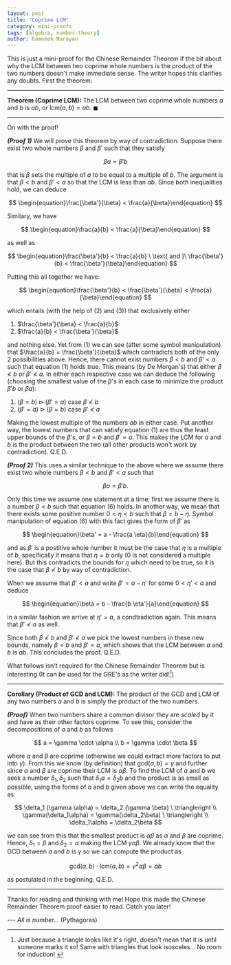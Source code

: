 ```yaml
---
layout: post
title: "Coprime LCM"
category: mini-proofs
tags: [algebra, number-theory]
author: Ramneek Narayan
---
```


This is just a mini-proof for the Chinese Remainder Theorem if the bit about why the LCM between two coprime whole numbers is the product of the two numbers doesn't make immediate sense. The writer hopes this clarifies any doubts. First the theorem:

---
**Theorem (Coprime LCM):** The LCM between two coprime whole numbers $a$ and $b$ is $ab$, or $\text{lcm}(a,b) = ab.$ $\blacksquare$

---

On with the proof!

***(Proof 1)*** We will prove this theorem by way of contradiction. Suppose there exist two whole numbers $\beta$ and $\beta'$ such that they satisfy

$$
\begin{equation}\beta a = \beta' b\end{equation}
$$

that is $\beta$ sets the multiple of $a$ to be equal to a multiple of $b$. The argument is that $\beta < b$ and $\beta' < a$ so that the LCM is less than $ab$. Since both inequalities hold, we can deduce

$$
\begin{equation}\frac{\beta'}{\beta} < \frac{a}{\beta}\end{equation}
$$

Similary, we have

$$
\begin{equation}\frac{a}{b} < \frac{a}{\beta}\end{equation}
$$

as well as

$$
\begin{equation}\frac{\beta'}{b} < \frac{a}{b} \ \text{ and }\ \frac{\beta'}{b} < \frac{\beta'}{\beta}\end{equation}
$$

Putting this all together we have:

$$
\begin{equation}\frac{\beta'}{b} < \frac{\beta'}{\beta} < \frac{a}{\beta}\end{equation}
$$

which entails (with the help of $(2)$ and $(3)$) that exclusively either

1. $\frac{\beta'}{\beta} < \frac{a}{b}$
2. $\frac{a}{b} < \frac{\beta'}{\beta}$

and nothing else. Yet from $(1)$ we can see (after some symbol manipulation) that $\frac{a}{b} = \frac{\beta'}{\beta}$ which contradicts both of the only 2 possibilities above. Hence, there cannot exist numbers $\beta < b$ and $\beta' < a$
 such that equation $(1)$ holds true. This means (by De Morgan's) that either $\beta \not < b$ or $\beta' \not < a$. In either each respective case we can deduce the following (choosing the smallest value of the $\beta$'s in each case to minimize the product $\beta' b$ or $\beta a$):

  1. $(\beta = b) \triangleright (\beta' = a)$ case $\beta \not < b$
  2. $(\beta' = a) \triangleright (\beta = b)$ case $\beta' \not < a$

Making the lowest multiple of the numbers $ab$ in either case.
Put another way, the lowest numbers that can satisfy equation $(1)$ are thus the least upper bounds of the $\beta$'s, or $\beta = b$ and $\beta' = a$. This makes the LCM for $a$ and $b$ is the product between the two (all other products won't work by contradiction). Q.E.D.

***(Proof 2)*** This uses a similar technique to the above where we assume there exist two whole numbers $\beta < b$ and $\beta' < a$ such that

$$
\begin{equation}\beta a = \beta' b.\end{equation}
$$

Only this time we assume one statement at a time; first we assume there is a number $\beta < b$ such that equation $(6)$ holds. In another way, we mean that there exists some positive number $0 < \eta < b$ such that $\beta = b - \eta$. Symbol manipulation of equation $(6)$ with this fact gives the form of $\beta'$ as

$$
\begin{equation}\beta' = a - \frac{a \eta}{b}\end{equation}
$$

and as $\beta'$ is a postitive whole number it must be the case that $\eta$ is a multiple of $b$, specifically it means that $\eta = b$ only (0 is not considered a multiple here). But this contradicts the bounds for $\eta$ which need to be true, so it is the case that $\beta \not < b$ by way of contradiction.

When we assume that $\beta' < a$ and write $\beta' = a - \eta'$ for some $0 < \eta' < a$ and deduce

$$
\begin{equation}\beta = b - \frac{b \eta'}{a}\end{equation}
$$

in a similar fashion we arrive at $\eta' = a$, a condtradiction again. This means that $\beta' \not < a$ as well.

Since both $\beta \not < b$ and $\beta' \not < a$ we pick the lowest numbers in these new bounds, namely $\beta = b$ and $\beta' = a$, which shows that the LCM between $a$ and $b$ is $ab$. This concludes the proof. Q.E.D.

What follows isn't required for the Chinese Remainder Theorem but is interesting (It can be used for the GRE's as the writer did![^1])

 ---
 **Corollary (Product of GCD and LCM):** The product of the GCD and LCM of any two numbers $a$ and $b$ is simply the product of the two numbers.

 ***(Proof)*** When two numbers share a common divisor they are *scaled* by it and have as their other factors coprime. To see this, consider the decompositions of $a$ and $b$ as follows

 $$
 a = \gamma \cdot \alpha \\
 b = \gamma \cdot \beta
 $$

 where $\alpha$ and $\beta$ are coprime (otherwise we could extract more factors to put into $\gamma$). From this we know (by definition) that $\text{gcd}(a,b) = \gamma$ and further since $\alpha$ and $\beta$ are coprime their LCM is $\alpha \beta$. To find the LCM of $a$ and $b$ we seek a number $\delta_1, \delta_2$ such that $\delta_1 a = \delta_2 b$ and the product is as small as possible, using the forms of $a$ and $b$ given above we can write the equality as:

 $$
 \delta_1 (\gamma \alpha) = \delta_2 (\gamma \beta)  \ \triangleright  \\
 \gamma(\delta_1\alpha) = \gamma(\delta_2\beta) \ \triangleright \\ \delta_1\alpha = \delta_2\beta
 $$


 we can see from this that the smallest product is $\alpha \beta$ as $\alpha$ and $\beta$ are coprime. Hence, $\delta_1 = \beta$ and $\delta_2 = \alpha$ making the LCM $\gamma \alpha \beta$. We already know that the GCD between $a$ and $b$ is $\gamma$ so we can compute the product as

 $$
 \text{gcd}(a,b) \cdot \text{lcm}(a,b) = \gamma^2 \alpha \beta = ab
 $$

 as postulated in the beginning. Q.E.D.

 ---

 Thanks for reading and thinking with me! Hope this made the Chinese Remainder Theorem proof easier to read. Catch you later! <i class="fas fa-meteor"></i>

--- *All is number...* (Pythagoras)

 [^1]: Just because a triangle looks like it's right, doesn't mean that it is until someone marks it so! Same with triangles that look isosceles... No room for induction! <i class="far fa-grin-squint-tears"></i>
